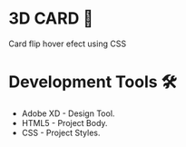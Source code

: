 # 3D CARD 🚀

Card flip hover efect using CSS


# Development Tools 🛠️

* Adobe XD - Design Tool.
* HTML5 - Project Body.
* CSS - Project Styles.
